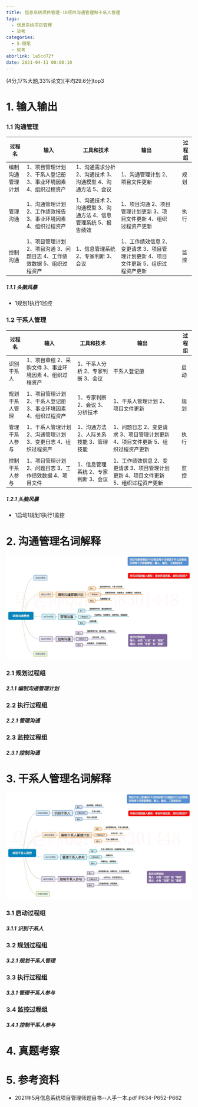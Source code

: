 ```yaml
---
title: 信息系统项目管理-10项目沟通管理和干系人管理
tags:
  - 信息系统项目管理
  - 软考
categories:
  - 5-随笔
  - 软考
abbrlink: 1a5cd72f
date: 2021-04-11 00:00:10
---
```


(4分,17%大题,33%论文)[平均29.6分]top3

# 1. 输入输出

### 1.1 沟通管理

| 过程名           | 输入                                                         | 工具和技术                                                   | 输出                                                         |      | 过程组 |
| ---------------- | ------------------------------------------------------------ | ------------------------------------------------------------ | ------------------------------------------------------------ | ---- | ------ |
| 编制沟通管理计划 | 1、项目管理计划 2、干系人登记册 3、事业环境因素 4、组织过程资产 | 1、沟通需求分析 2、沟通技术 3、沟通模型 4、沟通方法 5、会议  | 1、沟通管理计划 2、项目文件更新                              |      | 规划   |
|                  |                                                              |                                                              |                                                              |      |        |
| 管理沟通         | 1、沟通管理计划 2、工作绩效报告 3、事业环境因素 4、组织过程资产 | 1、沟通技术 2、沟通模型 3、沟通方法 4、信息管理系统 5、报告绩效 | 1、项目沟通 2、项目管理计划更新 3、项目文件更新 4、组织过程资产更新 |      | 执行   |
|                  |                                                              |                                                              |                                                              |      |        |
| 控制沟通         | 1、项目管理计划 2、项目沟通 3、问题日志 4、工作绩效数据 5、组织过程资产 | 1、信息管理系统 2、专家判断 3、会议                          | 1、工作绩效信息 2、变更请求 3、项目管理计划更新 4、项目文件更新 5、组织过程资产更新 |      | 监控   |

<!-- more -->

##### 1.1.1 头脑风暴

+ 1规划1执行1监控

### 1.2 干系人管理

| 过程名         | 输入                                                         | 工具和技术                              | 输出                                                         |      | 过程组 |
| -------------- | ------------------------------------------------------------ | --------------------------------------- | ------------------------------------------------------------ | ---- | ------ |
| 识别干系人     | 1、项目章程 2、采购文件 3、事业环境因素 4、组织过程资产      | 1、干系人分析 2、专家判断 3、会议       | 干系人登记册                                                 |      | 启动   |
|                |                                                              |                                         |                                                              |      |        |
| 规划干系人管理 | 1、项目管理计划 2、干系人登记册 3、事业环境因素 4、组织过程资产 | 1、专家判断 2、会议 3、分析技术         | 1、干系人管理计划 2、项目文件更新                            |      | 规划   |
|                |                                                              |                                         |                                                              |      |        |
| 管理干系人参与 | 1、干系人管理计划 2、沟通管理计划 3、变更日志 4、组织过程资产 | 1、沟通方法 2、人际关系技能 3、管理技能 | 1、问题日志 2、变更请求 3、项目管理计划更新 4、项目文件更新 5、组织过程资产更新 |      | 执行   |
|                |                                                              |                                         |                                                              |      |        |
| 控制干系人参与 | 1、项目管理计划 2、问题日志 3、工作绩效数据 4、项目文件      | 1、信息管理系统 2、专家判断 3、会议     | 1、工作绩效信息 2、变更请求 3、项目管理计划更新 4、项目文件更新 5、组织过程资产更新 |      | 监控   |

##### 1.2.1 头脑风暴

+ 1启动1规划1执行1监控



# 2. 沟通管理名词解释

![7](%E4%BF%A1%E6%81%AF%E7%B3%BB%E7%BB%9F%E9%A1%B9%E7%9B%AE%E7%AE%A1%E7%90%86-10%E9%A1%B9%E7%9B%AE%E6%B2%9F%E9%80%9A%E7%AE%A1%E7%90%86%E5%92%8C%E5%B9%B2%E7%B3%BB%E4%BA%BA%E7%AE%A1%E7%90%86/7.jpg)

### 2.1 规划过程组

##### 2.1.1 编制沟通管理计划

### 2.2 执行过程组

##### 2.2.1 管理沟通

### 2.3 监控过程组

##### 2.3.1 控制沟通



# 3. 干系人管理名词解释

![8](%E4%BF%A1%E6%81%AF%E7%B3%BB%E7%BB%9F%E9%A1%B9%E7%9B%AE%E7%AE%A1%E7%90%86-10%E9%A1%B9%E7%9B%AE%E6%B2%9F%E9%80%9A%E7%AE%A1%E7%90%86%E5%92%8C%E5%B9%B2%E7%B3%BB%E4%BA%BA%E7%AE%A1%E7%90%86/8.jpg)

### 3.1 启动过程组

##### 3.1.1 识别干系人

### 3.2 规划过程组

##### 3.2.1 规划干系人管理

### 3.3 执行过程组

##### 3.3.1 管理干系人参与

### 3.4 监控过程组

##### 3.4.1 控制干系人参与



# 4. 真题考察



# 5. 参考资料

+ 2021年5月信息系统项目管理师题目书--人手一本.pdf P634-P652-P662
